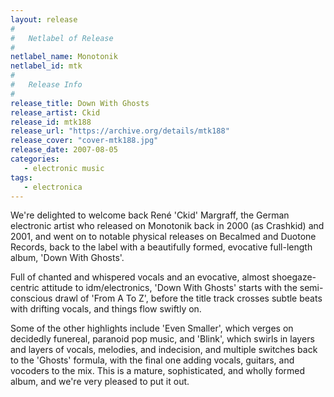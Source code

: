 ```yaml
---
layout: release
#
#   Netlabel of Release
#
netlabel_name: Monotonik
netlabel_id: mtk
#
#   Release Info
#
release_title: Down With Ghosts
release_artist: Ckid
release_id: mtk188
release_url: "https://archive.org/details/mtk188"
release_cover: "cover-mtk188.jpg"
release_date: 2007-08-05
categories:
   - electronic music
tags:
   - electronica
---
```

We're delighted to welcome back René 'Ckid' Margraff, the German electronic artist who released on Monotonik back in 2000 (as Crashkid) and 2001, and went on to notable physical releases on Becalmed and Duotone Records, back to the label with a beautifully formed, evocative full-length album, 'Down With Ghosts'.

Full of chanted and whispered vocals and an evocative, almost shoegaze-centric attitude to idm/electronics, 'Down With Ghosts' starts with the semi-conscious drawl of 'From A To Z', before the title track crosses subtle beats with drifting vocals, and things flow swiftly on.

Some of the other highlights include 'Even Smaller', which verges on decidedly funereal, paranoid pop music, and 'Blink', which swirls in layers and layers of vocals, melodies, and indecision, and multiple switches back to the 'Ghosts' formula, with the final one adding vocals, guitars, and vocoders to the mix. This is a mature, sophisticated, and wholly formed album, and we're very pleased to put it out.
